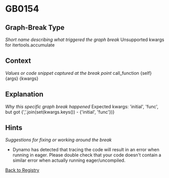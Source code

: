 # GB0154

## Graph-Break Type
*Short name describing what triggered the graph break*
Unsupported kwargs for itertools.accumulate

## Context
*Values or code snippet captured at the break point*
call_function {self} {args} {kwargs}

## Explanation
*Why this specific graph break happened*
Expected kwargs: 'initial', 'func', but got {','.join(set(kwargs.keys()) - {'initial', 'func'})}

## Hints
*Suggestions for fixing or working around the break*
- Dynamo has detected that tracing the code will result in an error when running in eager. Please double check that your code doesn't contain a similar error when actually running eager/uncompiled.



[Back to Registry](../index.md)
